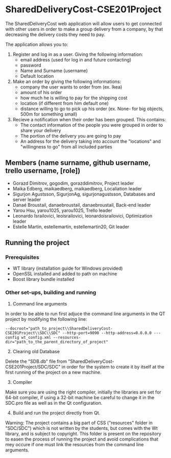 # SharedDeliveryCost-CSE201Project

The SharedDeliveryCost web application will allow users to get connected with other users in order to make a group delivery from a company, by that decreasing the delivery costs they need to pay.

The application allows you to:

1. Register and log in as a user. Giving the following information:
   - email address (used for log in and future contacting)
   - password
   - Name and Surname (username)
   - Default location
2. Make an order by giving the following informations:
   - company the user wants to order from (ex. Ikea)
   - amount of his order
   - how much he is willing to pay for the shipping cost
   - location (if different from him default one)
   - distance willing to go to pick up his order (ex. None- for big objects, 500m for something small)
3. Recieve a notification when their order has been grouped. This contains:
   - The contact information of the people you were grouped in order to share your delivery
   - The portion of the delivery you are going to pay
   - An address for the delivery taking into account the "locations" and "willingness to go" from all included parties

## Members (name surname, github username, trello username, [role])

- Gorazd Dimitrov, gogodim, gorazddimitrov, Project leader
- Maika Edberg, maikaedberg, maikaedberg, Localiation leader
- Sigurjon Agustsson, SigurjonAg, sigurjonagustsson, Databases and server leader
- Danaé Broustail, danaebroustail, danaebroustail, Back-end leader
- Yarou Hsu, yarou1025, yarou1025, Trello leader
- Leonardo Israilovici, leoisrailovici, leonardoisrailovici, Optimization leader
- Estelle Martin, estellemartin, estellemartin20, Git leader

## Running the project

### Prerequisites
- WT library (installation guide for Windows provided)
- OpenSSL installed and added to path on machine
- Boost library bundle installed

### Other set-ups, building and running
1. Command line arguments

In order to be able to run first adjuce the command line arguments in the QT project by modifying the following line:
```
--docroot="path_to_project\\SharedDeliveryCost-CSE201Project\\SDC\\SDC" --http-port=9090 --http-address=0.0.0.0 ---config wt_config.xml --resources-dir="path_to_the_parent_directory_of_project"
```
2. Clearing old Database

Delete the "SDB.db" file from "SharedDeliveryCost-CSE201Project/SDC/SDC" in order for the system to create it by itself at the first running of the project on a new machine.

3. Compiler

Make sure you are using the right compiler, initially the libraries are set for 64-bit compiler, if using a 32-bit machine be careful to change it in the SDC.pro file as well as in the Qt configuration.

4. Build and run the project directly from Qt.

Warning: The project contains a big part of CSS ("resources" folder in "SDC/SDC") which is not written by the students, but comes with the Wt library, and is subject to copyright. This folder is present on the repository to easen the process of running the project and avoid complications that mey occure if one must link the resources from the command line arguments.
